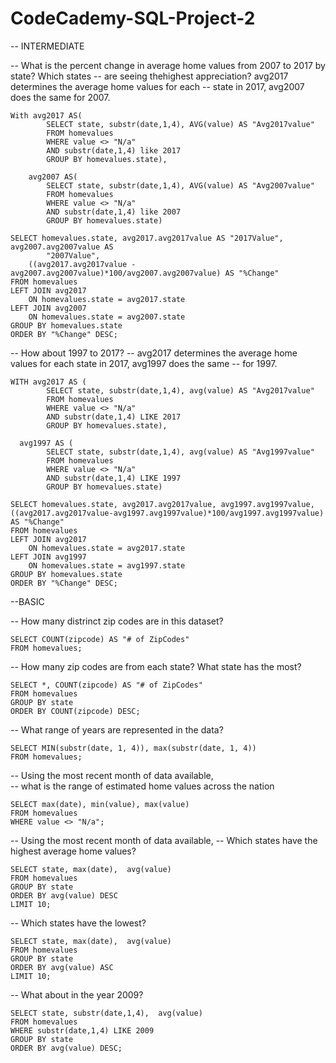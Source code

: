 # CodeCademy-SQL-Project-2

-- INTERMEDIATE

-- What is the percent change in average home values from 2007 to 2017 by state? Which states 
-- are seeing thehighest appreciation? avg2017 determines the average home values for each 
-- state in 2017, avg2007 does the same for 2007.


	With avg2017 AS(
		    SELECT state, substr(date,1,4), AVG(value) AS "Avg2017value"
		    FROM homevalues
		    WHERE value <> "N/a"
		    AND substr(date,1,4) like 2017
		    GROUP BY homevalues.state),
	  
    	avg2007 AS(	  
		    SELECT state, substr(date,1,4), AVG(value) AS "Avg2007value"
		    FROM homevalues
		    WHERE value <> "N/a"
		    AND substr(date,1,4) like 2007
		    GROUP BY homevalues.state)

	SELECT homevalues.state, avg2017.avg2017value AS "2017Value", avg2007.avg2007value AS     
    		"2007Value",
	  	((avg2017.avg2017value - avg2007.avg2007value)*100/avg2007.avg2007value) AS "%Change" 
	FROM homevalues
	LEFT JOIN avg2017
		ON homevalues.state = avg2017.state
	LEFT JOIN avg2007
		ON homevalues.state = avg2007.state
	GROUP BY homevalues.state
	ORDER BY "%Change" DESC;



-- How about 1997 to 2017?
-- avg2017 determines the average home values for each state in 2017, avg1997 does the same 
-- for 1997. 


	WITH avg2017 AS (
			SELECT state, substr(date,1,4), avg(value) AS "Avg2017value"
			FROM homevalues
			WHERE value <> "N/a"
			AND substr(date,1,4) LIKE 2017
			GROUP BY homevalues.state),

	  avg1997 AS (
			SELECT state, substr(date,1,4), avg(value) AS "Avg1997value"
			FROM homevalues
			WHERE value <> "N/a"
			AND substr(date,1,4) LIKE 1997
			GROUP BY homevalues.state)

	SELECT homevalues.state, avg2017.avg2017value, avg1997.avg1997value, ((avg2017.avg2017value-avg1997.avg1997value)*100/avg1997.avg1997value) AS "%Change"
	FROM homevalues
	LEFT JOIN avg2017
		ON homevalues.state = avg2017.state
	LEFT JOIN avg1997
		ON homevalues.state = avg1997.state
	GROUP BY homevalues.state
	ORDER BY "%Change" DESC;






--BASIC


-- How many distrinct zip codes are in this dataset?

	SELECT COUNT(zipcode) AS "# of ZipCodes"
	FROM homevalues;


-- How many zip codes are from each state? What state has the most?

	SELECT *, COUNT(zipcode) AS "# of ZipCodes"
	FROM homevalues
	GROUP BY state
	ORDER BY COUNT(zipcode) DESC;

-- What range of years are represented in the data?

	SELECT MIN(substr(date, 1, 4)), max(substr(date, 1, 4))
	FROM homevalues;

-- Using the most recent month of data available,  
-- what is the range of estimated home values across the nation

	SELECT max(date), min(value), max(value)
	FROM homevalues
	WHERE value <> "N/a";

-- Using the most recent month of data available,
-- Which states have the highest average home values?

	SELECT state, max(date),  avg(value)
	FROM homevalues
	GROUP BY state
	ORDER BY avg(value) DESC
	LIMIT 10;

-- Which states have the lowest?

	SELECT state, max(date),  avg(value)
	FROM homevalues
	GROUP BY state
	ORDER BY avg(value) ASC
	LIMIT 10;

-- What about in the year 2009?

	SELECT state, substr(date,1,4),  avg(value)
	FROM homevalues
	WHERE substr(date,1,4) LIKE 2009
	GROUP BY state
	ORDER BY avg(value) DESC;

